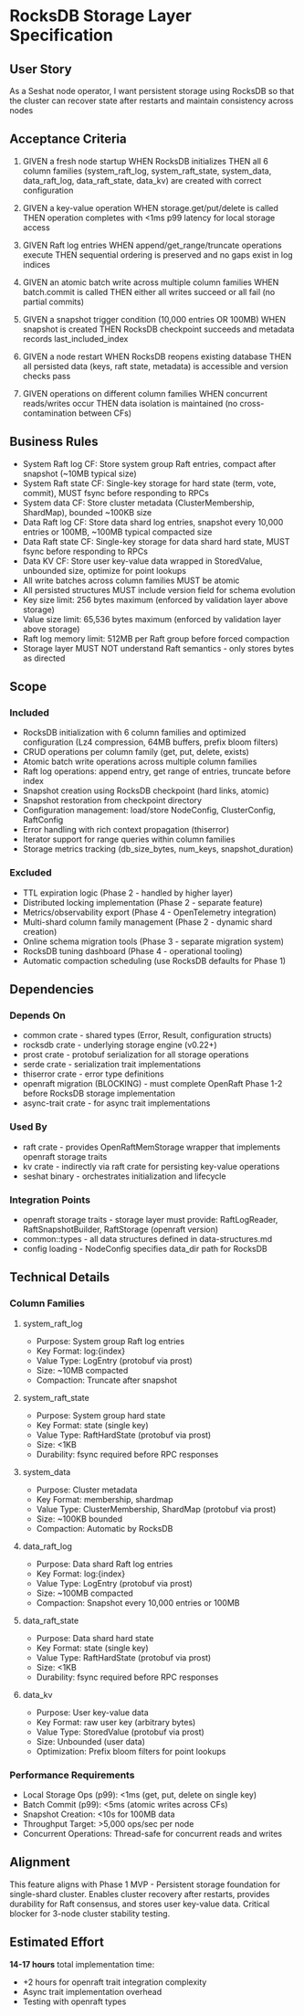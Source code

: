 # RocksDB Storage Layer Specification

## User Story

As a Seshat node operator, I want persistent storage using RocksDB so that the cluster can recover state after restarts and maintain consistency across nodes

## Acceptance Criteria

1. GIVEN a fresh node startup WHEN RocksDB initializes THEN all 6 column families (system_raft_log, system_raft_state, system_data, data_raft_log, data_raft_state, data_kv) are created with correct configuration

2. GIVEN a key-value operation WHEN storage.get/put/delete is called THEN operation completes with <1ms p99 latency for local storage access

3. GIVEN Raft log entries WHEN append/get_range/truncate operations execute THEN sequential ordering is preserved and no gaps exist in log indices

4. GIVEN an atomic batch write across multiple column families WHEN batch.commit is called THEN either all writes succeed or all fail (no partial commits)

5. GIVEN a snapshot trigger condition (10,000 entries OR 100MB) WHEN snapshot is created THEN RocksDB checkpoint succeeds and metadata records last_included_index

6. GIVEN a node restart WHEN RocksDB reopens existing database THEN all persisted data (keys, raft state, metadata) is accessible and version checks pass

7. GIVEN operations on different column families WHEN concurrent reads/writes occur THEN data isolation is maintained (no cross-contamination between CFs)

## Business Rules

- System Raft log CF: Store system group Raft entries, compact after snapshot (~10MB typical size)
- System Raft state CF: Single-key storage for hard state (term, vote, commit), MUST fsync before responding to RPCs
- System data CF: Store cluster metadata (ClusterMembership, ShardMap), bounded ~100KB size
- Data Raft log CF: Store data shard log entries, snapshot every 10,000 entries or 100MB, ~100MB typical compacted size
- Data Raft state CF: Single-key storage for data shard hard state, MUST fsync before responding to RPCs
- Data KV CF: Store user key-value data wrapped in StoredValue, unbounded size, optimize for point lookups
- All write batches across column families MUST be atomic
- All persisted structures MUST include version field for schema evolution
- Key size limit: 256 bytes maximum (enforced by validation layer above storage)
- Value size limit: 65,536 bytes maximum (enforced by validation layer above storage)
- Raft log memory limit: 512MB per Raft group before forced compaction
- Storage layer MUST NOT understand Raft semantics - only stores bytes as directed

## Scope

### Included

- RocksDB initialization with 6 column families and optimized configuration (Lz4 compression, 64MB buffers, prefix bloom filters)
- CRUD operations per column family (get, put, delete, exists)
- Atomic batch write operations across multiple column families
- Raft log operations: append entry, get range of entries, truncate before index
- Snapshot creation using RocksDB checkpoint (hard links, atomic)
- Snapshot restoration from checkpoint directory
- Configuration management: load/store NodeConfig, ClusterConfig, RaftConfig
- Error handling with rich context propagation (thiserror)
- Iterator support for range queries within column families
- Storage metrics tracking (db_size_bytes, num_keys, snapshot_duration)

### Excluded

- TTL expiration logic (Phase 2 - handled by higher layer)
- Distributed locking implementation (Phase 2 - separate feature)
- Metrics/observability export (Phase 4 - OpenTelemetry integration)
- Multi-shard column family management (Phase 2 - dynamic shard creation)
- Online schema migration tools (Phase 3 - separate migration system)
- RocksDB tuning dashboard (Phase 4 - operational tooling)
- Automatic compaction scheduling (use RocksDB defaults for Phase 1)

## Dependencies

### Depends On
- common crate - shared types (Error, Result, configuration structs)
- rocksdb crate - underlying storage engine (v0.22+)
- prost crate - protobuf serialization for all storage operations
- serde crate - serialization trait implementations
- thiserror crate - error type definitions
- openraft migration (BLOCKING) - must complete OpenRaft Phase 1-2 before RocksDB storage implementation
- async-trait crate - for async trait implementations

### Used By
- raft crate - provides OpenRaftMemStorage wrapper that implements openraft storage traits
- kv crate - indirectly via raft crate for persisting key-value operations
- seshat binary - orchestrates initialization and lifecycle

### Integration Points
- openraft storage traits - storage layer must provide: RaftLogReader, RaftSnapshotBuilder, RaftStorage (openraft version)
- common::types - all data structures defined in data-structures.md
- config loading - NodeConfig specifies data_dir path for RocksDB

## Technical Details

### Column Families

1. system_raft_log
   - Purpose: System group Raft log entries
   - Key Format: log:{index}
   - Value Type: LogEntry (protobuf via prost)
   - Size: ~10MB compacted
   - Compaction: Truncate after snapshot

2. system_raft_state
   - Purpose: System group hard state
   - Key Format: state (single key)
   - Value Type: RaftHardState (protobuf via prost)
   - Size: <1KB
   - Durability: fsync required before RPC responses

3. system_data
   - Purpose: Cluster metadata
   - Key Format: membership, shardmap
   - Value Type: ClusterMembership, ShardMap (protobuf via prost)
   - Size: ~100KB bounded
   - Compaction: Automatic by RocksDB

4. data_raft_log
   - Purpose: Data shard Raft log entries
   - Key Format: log:{index}
   - Value Type: LogEntry (protobuf via prost)
   - Size: ~100MB compacted
   - Compaction: Snapshot every 10,000 entries or 100MB

5. data_raft_state
   - Purpose: Data shard hard state
   - Key Format: state (single key)
   - Value Type: RaftHardState (protobuf via prost)
   - Size: <1KB
   - Durability: fsync required before RPC responses

6. data_kv
   - Purpose: User key-value data
   - Key Format: raw user key (arbitrary bytes)
   - Value Type: StoredValue (protobuf via prost)
   - Size: Unbounded (user data)
   - Optimization: Prefix bloom filters for point lookups

### Performance Requirements

- Local Storage Ops (p99): <1ms (get, put, delete on single key)
- Batch Commit (p99): <5ms (atomic writes across CFs)
- Snapshot Creation: <10s for 100MB data
- Throughput Target: >5,000 ops/sec per node
- Concurrent Operations: Thread-safe for concurrent reads and writes

## Alignment

This feature aligns with Phase 1 MVP - Persistent storage foundation for single-shard cluster. Enables cluster recovery after restarts, provides durability for Raft consensus, and stores user key-value data. Critical blocker for 3-node cluster stability testing.

## Estimated Effort

**14-17 hours** total implementation time:
- +2 hours for openraft trait integration complexity
- Async trait implementation overhead
- Testing with openraft types